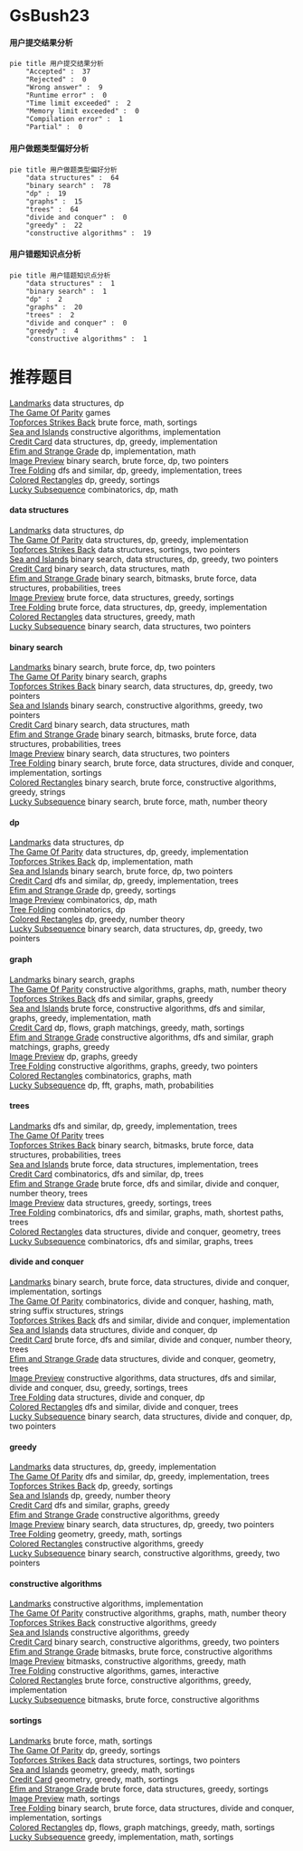 # GsBush23
<!-- tabs:start -->
#### **用户提交结果分析**

```mermaid
pie title 用户提交结果分析
    "Accepted" :  37
    "Rejected" :  0
    "Wrong answer" :  9
    "Runtime error" :  0
    "Time limit exceeded" :  2
    "Memory limit exceeded" :  0
    "Compilation error" :  1
    "Partial" :  0
```
#### **用户做题类型偏好分析**

```mermaid
pie title 用户做题类型偏好分析
    "data structures" :  64
    "binary search" :  78
    "dp" :  19
    "graphs" :  15
    "trees" :  64
    "divide and conquer" :  0
    "greedy" :  22
    "constructive algorithms" :  19
```
#### **用户错题知识点分析**

```mermaid
pie title 用户错题知识点分析
    "data structures" :  1
    "binary search" :  1
    "dp" :  2
    "graphs" :  20
    "trees" :  2
    "divide and conquer" :  0
    "greedy" :  4
    "constructive algorithms" :  1
```
<!-- tabs:end -->
# 推荐题目
[Landmarks](http://codeforces.com/problemset/problem/533/D)		data structures,
                        dp		  
[The Game Of Parity](http://codeforces.com/problemset/problem/549/C)		games		  
[Topforces Strikes Back](http://codeforces.com/problemset/problem/1183/F)		brute force,
                        math,
                        sortings		  
[Sea and Islands](http://codeforces.com/problemset/problem/544/B)		constructive algorithms,
                        implementation		  
[Credit Card](http://codeforces.com/problemset/problem/893/D)		data structures,
                        dp,
                        greedy,
                        implementation		  
[Efim and Strange Grade](https://codeforces.com/contest/719/problem/C)		dp,
                        implementation,
                        math		  
[Image Preview](https://codeforces.com/contest/651/problem/D)		binary search,
                        brute force,
                        dp,
                        two pointers		  
[Tree Folding](http://codeforces.com/problemset/problem/765/E)		dfs and similar,
                        dp,
                        greedy,
                        implementation,
                        trees		  
[Colored Rectangles](http://codeforces.com/problemset/problem/1398/D)		dp,
                        greedy,
                        sortings		  
[Lucky Subsequence](http://codeforces.com/problemset/problem/145/C)		combinatorics,
                        dp,
                        math		  
<!-- tabs:start -->
#### **data structures**
[Landmarks](http://codeforces.com/problemset/problem/533/D)		data structures,
                        dp		  
[The Game Of Parity](http://codeforces.com/problemset/problem/893/D)		data structures,
                        dp,
                        greedy,
                        implementation		  
[Topforces Strikes Back](https://codeforces.com/contest/1501/problem/F)		data structures,
                        sortings,
                        two pointers		  
[Sea and Islands](http://codeforces.com/problemset/problem/1492/C)		binary search,
                        data structures,
                        dp,
                        greedy,
                        two pointers		  
[Credit Card](http://codeforces.com/problemset/problem/1490/G)		binary search,
                        data structures,
                        math		  
[Efim and Strange Grade](http://codeforces.com/problemset/problem/1479/D)		binary search,
                        bitmasks,
                        brute force,
                        data structures,
                        probabilities,
                        trees		  
[Image Preview](http://codeforces.com/problemset/problem/1497/A)		brute force,
                        data structures,
                        greedy,
                        sortings		  
[Tree Folding](http://codeforces.com/problemset/problem/1491/C)		brute force,
                        data structures,
                        dp,
                        greedy,
                        implementation		  
[Colored Rectangles](http://codeforces.com/problemset/problem/1492/B)		data structures,
                        greedy,
                        math		  
[Lucky Subsequence](http://codeforces.com/problemset/problem/1436/E)		binary search,
                        data structures,
                        two pointers		  
#### **binary search**
[Landmarks](https://codeforces.com/contest/651/problem/D)		binary search,
                        brute force,
                        dp,
                        two pointers		  
[The Game Of Parity](http://codeforces.com/problemset/problem/125/E)		binary search,
                        graphs		  
[Topforces Strikes Back](http://codeforces.com/problemset/problem/1492/C)		binary search,
                        data structures,
                        dp,
                        greedy,
                        two pointers		  
[Sea and Islands](http://codeforces.com/problemset/problem/1463/D)		binary search,
                        constructive algorithms,
                        greedy,
                        two pointers		  
[Credit Card](http://codeforces.com/problemset/problem/1490/G)		binary search,
                        data structures,
                        math		  
[Efim and Strange Grade](http://codeforces.com/problemset/problem/1479/D)		binary search,
                        bitmasks,
                        brute force,
                        data structures,
                        probabilities,
                        trees		  
[Image Preview](http://codeforces.com/problemset/problem/1436/E)		binary search,
                        data structures,
                        two pointers		  
[Tree Folding](http://codeforces.com/problemset/problem/1461/D)		binary search,
                        brute force,
                        data structures,
                        divide and conquer,
                        implementation,
                        sortings		  
[Colored Rectangles](http://codeforces.com/problemset/problem/1493/C)		binary search,
                        brute force,
                        constructive algorithms,
                        greedy,
                        strings		  
[Lucky Subsequence](http://codeforces.com/problemset/problem/1487/D)		binary search,
                        brute force,
                        math,
                        number theory		  
#### **dp**
[Landmarks](http://codeforces.com/problemset/problem/533/D)		data structures,
                        dp		  
[The Game Of Parity](http://codeforces.com/problemset/problem/893/D)		data structures,
                        dp,
                        greedy,
                        implementation		  
[Topforces Strikes Back](https://codeforces.com/contest/719/problem/C)		dp,
                        implementation,
                        math		  
[Sea and Islands](https://codeforces.com/contest/651/problem/D)		binary search,
                        brute force,
                        dp,
                        two pointers		  
[Credit Card](http://codeforces.com/problemset/problem/765/E)		dfs and similar,
                        dp,
                        greedy,
                        implementation,
                        trees		  
[Efim and Strange Grade](http://codeforces.com/problemset/problem/1398/D)		dp,
                        greedy,
                        sortings		  
[Image Preview](http://codeforces.com/problemset/problem/145/C)		combinatorics,
                        dp,
                        math		  
[Tree Folding](http://codeforces.com/problemset/problem/295/D)		combinatorics,
                        dp		  
[Colored Rectangles](http://codeforces.com/problemset/problem/1005/D)		dp,
                        greedy,
                        number theory		  
[Lucky Subsequence](http://codeforces.com/problemset/problem/1492/C)		binary search,
                        data structures,
                        dp,
                        greedy,
                        two pointers		  
#### **graph**
[Landmarks](http://codeforces.com/problemset/problem/125/E)		binary search,
                        graphs		  
[The Game Of Parity](http://codeforces.com/problemset/problem/1485/D)		constructive algorithms,
                        graphs,
                        math,
                        number theory		  
[Topforces Strikes Back](http://codeforces.com/problemset/problem/893/C)		dfs and similar,
                        graphs,
                        greedy		  
[Sea and Islands](http://codeforces.com/problemset/problem/1487/C)		brute force,
                        constructive algorithms,
                        dfs and similar,
                        graphs,
                        greedy,
                        implementation,
                        math		  
[Credit Card](http://codeforces.com/problemset/problem/1437/C)		dp,
                        flows,
                        graph matchings,
                        greedy,
                        math,
                        sortings		  
[Efim and Strange Grade](http://codeforces.com/problemset/problem/1470/D)		constructive algorithms,
                        dfs and similar,
                        graph matchings,
                        graphs,
                        greedy		  
[Image Preview](http://codeforces.com/problemset/problem/1476/C)		dp,
                        graphs,
                        greedy		  
[Tree Folding](http://codeforces.com/problemset/problem/1304/D)		constructive algorithms,
                        graphs,
                        greedy,
                        two pointers		  
[Colored Rectangles](http://codeforces.com/problemset/problem/1475/C)		combinatorics,
                        graphs,
                        math		  
[Lucky Subsequence](http://codeforces.com/problemset/problem/553/E)		dp,
                        fft,
                        graphs,
                        math,
                        probabilities		  
#### **trees**
[Landmarks](http://codeforces.com/problemset/problem/765/E)		dfs and similar,
                        dp,
                        greedy,
                        implementation,
                        trees		  
[The Game Of Parity](https://codeforces.com/contest/1189/problem/D1)		trees		  
[Topforces Strikes Back](http://codeforces.com/problemset/problem/1479/D)		binary search,
                        bitmasks,
                        brute force,
                        data structures,
                        probabilities,
                        trees		  
[Sea and Islands](http://codeforces.com/problemset/problem/1511/C)		brute force,
                        data structures,
                        implementation,
                        trees		  
[Credit Card](http://codeforces.com/problemset/problem/1499/F)		combinatorics,
                        dfs and similar,
                        dp,
                        trees		  
[Efim and Strange Grade](http://codeforces.com/problemset/problem/1491/E)		brute force,
                        dfs and similar,
                        divide and conquer,
                        number theory,
                        trees		  
[Image Preview](http://codeforces.com/problemset/problem/1466/D)		data structures,
                        greedy,
                        sortings,
                        trees		  
[Tree Folding](http://codeforces.com/problemset/problem/1495/D)		combinatorics,
                        dfs and similar,
                        graphs,
                        math,
                        shortest paths,
                        trees		  
[Colored Rectangles](http://codeforces.com/problemset/problem/1303/G)		data structures,
                        divide and conquer,
                        geometry,
                        trees		  
[Lucky Subsequence](http://codeforces.com/problemset/problem/1454/E)		combinatorics,
                        dfs and similar,
                        graphs,
                        trees		  
#### **divide and conquer**
[Landmarks](http://codeforces.com/problemset/problem/1461/D)		binary search,
                        brute force,
                        data structures,
                        divide and conquer,
                        implementation,
                        sortings		  
[The Game Of Parity](http://codeforces.com/problemset/problem/1466/G)		combinatorics,
                        divide and conquer,
                        hashing,
                        math,
                        string suffix structures,
                        strings		  
[Topforces Strikes Back](http://codeforces.com/problemset/problem/1490/D)		dfs and similar,
                        divide and conquer,
                        implementation		  
[Sea and Islands](https://codeforces.com/contest/1483/problem/C)		data structures,
                        divide and conquer,
                        dp		  
[Credit Card](http://codeforces.com/problemset/problem/1491/E)		brute force,
                        dfs and similar,
                        divide and conquer,
                        number theory,
                        trees		  
[Efim and Strange Grade](http://codeforces.com/problemset/problem/1303/G)		data structures,
                        divide and conquer,
                        geometry,
                        trees		  
[Image Preview](http://codeforces.com/problemset/problem/1494/D)		constructive algorithms,
                        data structures,
                        dfs and similar,
                        divide and conquer,
                        dsu,
                        greedy,
                        sortings,
                        trees		  
[Tree Folding](http://codeforces.com/problemset/problem/1482/E)		data structures,
                        divide and conquer,
                        dp		  
[Colored Rectangles](http://codeforces.com/problemset/problem/566/C)		dfs and similar,
                        divide and conquer,
                        trees		  
[Lucky Subsequence](http://codeforces.com/problemset/problem/1428/F)		binary search,
                        data structures,
                        divide and conquer,
                        dp,
                        two pointers		  
#### **greedy**
[Landmarks](http://codeforces.com/problemset/problem/893/D)		data structures,
                        dp,
                        greedy,
                        implementation		  
[The Game Of Parity](http://codeforces.com/problemset/problem/765/E)		dfs and similar,
                        dp,
                        greedy,
                        implementation,
                        trees		  
[Topforces Strikes Back](http://codeforces.com/problemset/problem/1398/D)		dp,
                        greedy,
                        sortings		  
[Sea and Islands](http://codeforces.com/problemset/problem/1005/D)		dp,
                        greedy,
                        number theory		  
[Credit Card](http://codeforces.com/problemset/problem/893/C)		dfs and similar,
                        graphs,
                        greedy		  
[Efim and Strange Grade](http://codeforces.com/problemset/problem/1437/B)		constructive algorithms,
                        greedy		  
[Image Preview](http://codeforces.com/problemset/problem/1492/C)		binary search,
                        data structures,
                        dp,
                        greedy,
                        two pointers		  
[Tree Folding](https://codeforces.com/contest/1496/problem/C)		geometry,
                        greedy,
                        math,
                        sortings		  
[Colored Rectangles](http://codeforces.com/problemset/problem/1493/A)		constructive algorithms,
                        greedy		  
[Lucky Subsequence](http://codeforces.com/problemset/problem/1463/D)		binary search,
                        constructive algorithms,
                        greedy,
                        two pointers		  
#### **constructive algorithms**
[Landmarks](http://codeforces.com/problemset/problem/544/B)		constructive algorithms,
                        implementation		  
[The Game Of Parity](http://codeforces.com/problemset/problem/1485/D)		constructive algorithms,
                        graphs,
                        math,
                        number theory		  
[Topforces Strikes Back](http://codeforces.com/problemset/problem/1437/B)		constructive algorithms,
                        greedy		  
[Sea and Islands](http://codeforces.com/problemset/problem/1493/A)		constructive algorithms,
                        greedy		  
[Credit Card](http://codeforces.com/problemset/problem/1463/D)		binary search,
                        constructive algorithms,
                        greedy,
                        two pointers		  
[Efim and Strange Grade](https://codeforces.com/contest/1456/problem/B)		bitmasks,
                        brute force,
                        constructive algorithms		  
[Image Preview](http://codeforces.com/problemset/problem/1492/D)		bitmasks,
                        constructive algorithms,
                        greedy,
                        math		  
[Tree Folding](https://codeforces.com/contest/1504/problem/D)		constructive algorithms,
                        games,
                        interactive		  
[Colored Rectangles](https://codeforces.com/contest/1483/problem/A)		brute force,
                        constructive algorithms,
                        greedy,
                        implementation		  
[Lucky Subsequence](https://codeforces.com/contest/1457/problem/D)		bitmasks,
                        brute force,
                        constructive algorithms		  
#### **sortings**
[Landmarks](http://codeforces.com/problemset/problem/1183/F)		brute force,
                        math,
                        sortings		  
[The Game Of Parity](http://codeforces.com/problemset/problem/1398/D)		dp,
                        greedy,
                        sortings		  
[Topforces Strikes Back](https://codeforces.com/contest/1501/problem/F)		data structures,
                        sortings,
                        two pointers		  
[Sea and Islands](https://codeforces.com/contest/1496/problem/C)		geometry,
                        greedy,
                        math,
                        sortings		  
[Credit Card](http://codeforces.com/problemset/problem/1495/A)		geometry,
                        greedy,
                        math,
                        sortings		  
[Efim and Strange Grade](http://codeforces.com/problemset/problem/1497/A)		brute force,
                        data structures,
                        greedy,
                        sortings		  
[Image Preview](http://codeforces.com/problemset/problem/1427/A)		math,
                        sortings		  
[Tree Folding](http://codeforces.com/problemset/problem/1461/D)		binary search,
                        brute force,
                        data structures,
                        divide and conquer,
                        implementation,
                        sortings		  
[Colored Rectangles](http://codeforces.com/problemset/problem/1437/C)		dp,
                        flows,
                        graph matchings,
                        greedy,
                        math,
                        sortings		  
[Lucky Subsequence](http://codeforces.com/problemset/problem/1473/A)		greedy,
                        implementation,
                        math,
                        sortings		  
<!-- tabs:end -->
